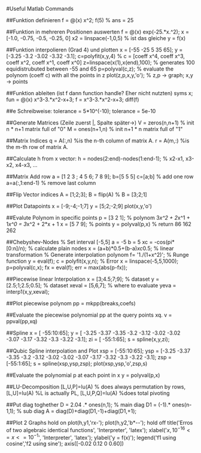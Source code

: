 #Useful Matlab Commands

##Funktion definieren
f = @(x) x^2;
f(5) % ans = 25

##Funktion in mehreren Positionen auswerten
f = @(x) exp(-25.*x.^2);
x = [-1.0, -0.75, -0.5, -0.25, 0]
x2 = linspace(-1,0,5) % ist das gleiche
y = f(x)

##Funktion interpolieren (Grad 4) und plotten
x = [-55 -25 5 35 65];
y = [-3.25 -3.2 -3.02 -3.32 -3.1];
c=polyfit(x,y,4) 			% c = [coeff x^4, coeff x^3, coeff x^2, coeff x^1, coeff x^0]
z=linspace(x(1),x(end),100); 		% generates 100 equidistrubuted between -55 and 65
p=polyval(c,z); 			% evaluate the polynom (coeff c) with all the points in z
plot(z,p,x,y,'o'); 			% z,p -> graph; x,y -> points

##Funktion ableiten (ist f dann function handle? Eher nicht nutzten)
syms x;
fun = @(x) x^3-3.*x^2-x+3;
f = x^3-3.*x^2-x+3;
diff(f)

##e Schreibweise:
tolerance = 5*10^(-10);
tolerance = 5e-10

##Generate Matrices (Zeile zuerst |, Spalte später->)
V = zeros(n,n+1) % init n * n+1 matrix full of "0"
M = ones(n+1,n)  % init n+1 * n matrix full of "1"

##Matrix Indices
q = A(:,n) %is the n-th column of matrix A.
r = A(m,:) %is the m-th row of matrix A.

##Calculate h from x vector:
h = nodes(2:end)-nodes(1:end-1); % x2-x1, x3-x2, x4-x3, ...

##Matrix Add row
a = [1 2 3 ; 4 5 6; 7 8 9];
b=[5 5 5]
c=[a;b] % add one row
a=a(:,1:end-1) % remove last column

##Flip Vector indices
A = [1;2;3];
B = flip(A) % B = [3;2;1]

##Plot Datapoints
x = [-9;-4;-1;7]
y = [5;2;-2;9]
plot(x,y,'o')

##Evalute Polynom in specific points
p = [3 2 1]; % polynom 3*x^2 + 2*x^1 + 1*x^0 = 3*x^2 + 2*x + 1
x = [5 7 9]; % points
y = polyval(p,x)
% return 86   162   262

##Chebyshev-Nodes
% Set interval [-5,5]
a = -5
b = 5
xc = -cos(pi*[0:n]/n); % calculate plain nodes
x = (a+b)*0.5+(b-a)*xc*0.5; % linear transformation
% Generate interpolation polynom
f= '1./(1+x^2)'; % Runge function
y = eval(f);
c = polyfit(x,y,n);
% Error
x = linspace(-5,5,1000);
p=polyval(c,x);
fx = eval(f);
err = max(abs(p-fx));

##Piecewise linear Interpolation
x = [3;4.5;7;9];    % dataset
y = [2.5;1;2.5;0.5];    % dataset
xeval = [5,6,7]; % where to evaluate
yeva = interp1(x,y,xeval);

##Plot piecewise polynom
pp = mkpp(breaks,coefs)

##Evaluate the piecewise polynomial pp at the query points xq.
v = ppval(pp,xq)

##Spline
x = [ -55:10:65];
y = [ -3.25 -3.37 -3.35 -3.2 -3.12 -3.02 -3.02 -3.07 -3.17 -3.32 -3.3 -3.22 -3.1];
zi = [ -55:1:65];
s = spline(x,y,zi);


##Qubic Spline interpolation and Plot
xsp = [-55:10:65];
ysp = [-3.25 -3.37 -3.35 -3.2 -3.12 -3.02 -3.02 -3.07 -3.17 -3.32 -3.3 -3.22 -3.1];
zsp = [-55:1:65];
s = spline(xsp,ysp,zsp);
plot(xsp,ysp,'o',zsp,s)


##Evaluate the polynomial p at each point in x
y = polyval(p,x)

##LU-Decomposition
[L,U,P]=lu(A) % does always permutation by rows,
[L,U]=lu(A) %L is actually PL,
[L,U,P,Q]=lu(A) %does total pivoting


##Put diag toghether
D = 2.04 .* ones(n,1); % main diag
D1 = (-1).* ones(n-1,1); % sub diag
A = diag(D)+diag(D1,-1)+diag(D1,+1);


##Plot 2 Graphs
hold on
plot(h,y1,'rx-');
plot(h,y2,'b*--');
hold off
title('Erros of two algebraic identical functions', 'Interpreter', 'latex');
xlabel('$x, 10^{-16}<=x<=10^{-1}$', 'Interpreter', 'latex');
ylabel('y = f(x)');
legend('f1 using cosine','f2 using sine');
axis([-0.02 0.12 0 0.60])